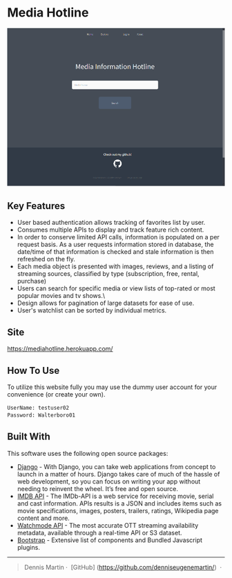 

#                                              Media Hotline 




![screenshot](https://github.com/denniseugenemartin/AmazingStuffShop/blob/main/screenshot.png)

## Key Features

* User based authentication allows tracking of favorites list by user.
* Consumes multiple APIs to display and track feature rich content.
* In order to conserve limited API calls, information is populated on a  per request basis. As a user requests information stored in database,  the date/time of that information is checked and stale information is  then refreshed on the fly.
*  Each media object is presented with  images, reviews, and a listing of streaming sources, classified by type  (subscription, free, rental, purchase)
* Users can search for specific media or view lists of top-rated or most popular movies and tv shows.\
* Design allows for pagination of large datasets for ease of use.
* User's watchlist can be sorted by individual metrics.

## Site

https://mediahotline.herokuapp.com/

## How To Use

To utilize this website fully you may use the dummy user account for your convenience (or create your own).

```bash
UserName: testuser02
Password: Walterboro01
```



## Built With

This software uses the following open source packages:

- [Django](https://www.djangoproject.com/start/) - With Django, you can take web applications from concept to launch in a matter of hours. Django takes care of much of the hassle of web  development, so you can focus on writing your app without needing to  reinvent the wheel. It’s free and open source.
- [IMDB API](https://imdb-api.com/) - The IMDb-API is a web service for receiving movie, serial and cast  information. APIs results is a JSON and includes items such as movie  specifications, images, posters, trailers, ratings, Wikipedia page  content and more.
- [Watchmode API](https://api.watchmode.com/docs/) - The most accurate OTT streaming availability metadata, available through a real-time API or S3 dataset.
-  [Bootstrap](http://getbootstrap.com/) - Extensive list of components and  Bundled Javascript plugins.

---

> Dennis Martin&nbsp;&middot;&nbsp;
> [GitHub] (https://github.com/denniseugenemartin/) &nbsp;&middot;&nbsp; 

